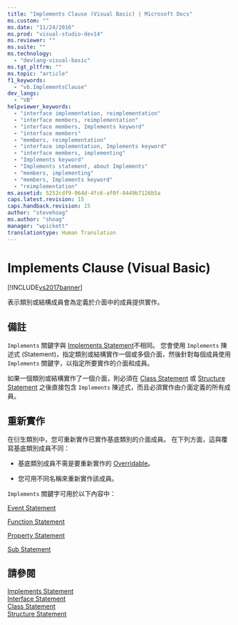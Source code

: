 ```yaml
---
title: "Implements Clause (Visual Basic) | Microsoft Docs"
ms.custom: ""
ms.date: "11/24/2016"
ms.prod: "visual-studio-dev14"
ms.reviewer: ""
ms.suite: ""
ms.technology: 
  - "devlang-visual-basic"
ms.tgt_pltfrm: ""
ms.topic: "article"
f1_keywords: 
  - "vb.ImplementsClause"
dev_langs: 
  - "VB"
helpviewer_keywords: 
  - "interface implementation, reimplementation"
  - "interface members, reimplementation"
  - "interface members, Implements keyword"
  - "interface members"
  - "members, reimplementation"
  - "interface implementation, Implements keyword"
  - "interface members, implementing"
  - "Implements keyword"
  - "Implements statement, about Implements"
  - "members, implementing"
  - "members, Implements keyword"
  - "reimplementation"
ms.assetid: 5252cdf9-964d-4fc6-af0f-0449b7126b5a
caps.latest.revision: 15
caps.handback.revision: 15
author: "stevehoag"
ms.author: "shoag"
manager: "wpickett"
translationtype: Human Translation
---
```

# Implements Clause (Visual Basic)
[!INCLUDE[vs2017banner](../../../csharp/includes/vs2017banner.md)]

表示類別或結構成員會為定義於介面中的成員提供實作。  
  
## 備註  
 `Implements` 關鍵字與 [Implements Statement](../../../visual-basic/language-reference/statements/implements-statement.md)不相同。  您會使用 `Implements` 陳述式 \(Statement\)，指定類別或結構實作一個或多個介面，然後針對每個成員使用 `Implements` 關鍵字，以指定所要實作的介面和成員。  
  
 如果一個類別或結構實作了一個介面，則必須在 [Class Statement](../../../visual-basic/language-reference/statements/class-statement.md) 或 [Structure Statement](../../../visual-basic/language-reference/statements/structure-statement.md) 之後直接包含 `Implements` 陳述式，而且必須實作由介面定義的所有成員。  
  
## 重新實作  
 在衍生類別中，您可重新實作已實作基底類別的介面成員。  在下列方面，這與覆寫基底類別成員不同：  
  
-   基底類別成員不需是要重新實作的 [Overridable](../../../visual-basic/language-reference/modifiers/overridable.md)。  
  
-   您可用不同名稱來重新實作該成員。  
  
 `Implements` 關鍵字可用於以下內容中：  
  
 [Event Statement](../../../visual-basic/language-reference/statements/event-statement.md)  
  
 [Function Statement](../../../visual-basic/language-reference/statements/function-statement.md)  
  
 [Property Statement](../../../visual-basic/language-reference/statements/property-statement.md)  
  
 [Sub Statement](../../../visual-basic/language-reference/statements/sub-statement.md)  
  
## 請參閱  
 [Implements Statement](../../../visual-basic/language-reference/statements/implements-statement.md)   
 [Interface Statement](../../../visual-basic/language-reference/statements/interface-statement.md)   
 [Class Statement](../../../visual-basic/language-reference/statements/class-statement.md)   
 [Structure Statement](../../../visual-basic/language-reference/statements/structure-statement.md)